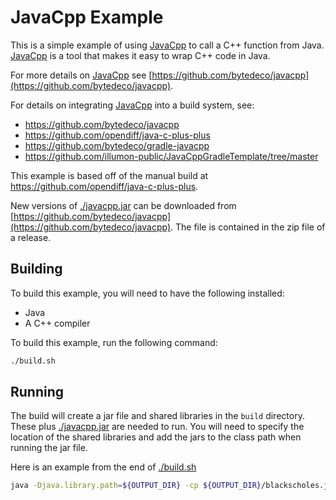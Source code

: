 # JavaCpp Example 

This is a simple example of using [JavaCpp](https://github.com/bytedeco/javacpp) to call a C++ function from Java.
[JavaCpp](https://github.com/bytedeco/javacpp) is a tool that makes it easy to wrap C++ code in Java.

For more details on [JavaCpp](https://github.com/bytedeco/javacpp) see [https://github.com/bytedeco/javacpp](https://github.com/bytedeco/javacpp).

For details on integrating [JavaCpp](https://github.com/bytedeco/javacpp) into a build system, see:
* https://github.com/bytedeco/javacpp
* https://github.com/opendiff/java-c-plus-plus
* https://github.com/bytedeco/gradle-javacpp
* https://github.com/illumon-public/JavaCppGradleTemplate/tree/master

This example is based off of the manual build at https://github.com/opendiff/java-c-plus-plus.

New versions of [./javacpp.jar](./javacpp.jar) can be downloaded from [https://github.com/bytedeco/javacpp](https://github.com/bytedeco/javacpp).  The file is contained in the zip file of a release.

## Building

To build this example, you will need to have the following installed:
* Java
* A C++ compiler

To build this example, run the following command:
```bash
./build.sh
```

## Running

The build will create a jar file and shared libraries in the `build` directory.  These plus [./javacpp.jar](./javacpp.jar) are needed to run.
You will need to specify the location of the shared libraries and add the jars to the class path when running the jar file.

Here is an example from the end of [./build.sh](./build.sh)
```bash
java -Djava.library.path=${OUTPUT_DIR} -cp ${OUTPUT_DIR}/blackscholes.jar:javacpp.jar org.example.Main
```


